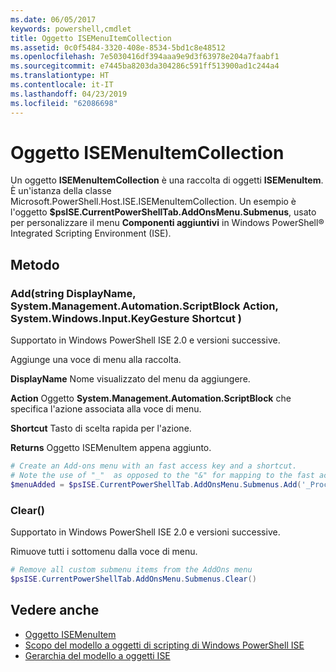 ```yaml
---
ms.date: 06/05/2017
keywords: powershell,cmdlet
title: Oggetto ISEMenuItemCollection
ms.assetid: 0c0f5484-3320-408e-8534-5bd1c8e48512
ms.openlocfilehash: 7e5030416df394aaa9e9d3f63978e204a7faabf1
ms.sourcegitcommit: e7445ba8203da304286c591ff513900ad1c244a4
ms.translationtype: HT
ms.contentlocale: it-IT
ms.lasthandoff: 04/23/2019
ms.locfileid: "62086698"
---
```

# <a name="the-isemenuitemcollection-object"></a>Oggetto ISEMenuItemCollection

Un oggetto **ISEMenuItemCollection** è una raccolta di oggetti **ISEMenuItem**. È un'istanza della classe Microsoft.PowerShell.Host.ISE.ISEMenuItemCollection. Un esempio è l'oggetto **$psISE.CurrentPowerShellTab.AddOnsMenu.Submenus**, usato per personalizzare il menu **Componenti aggiuntivi** in Windows PowerShell® Integrated Scripting Environment (ISE).

## <a name="method"></a>Metodo

### <a name="addstring-displayname-systemmanagementautomationscriptblock-action-systemwindowsinputkeygesture-shortcut-"></a>Add\(string DisplayName, System.Management.Automation.ScriptBlock Action, System.Windows.Input.KeyGesture Shortcut \)

Supportato in Windows PowerShell ISE 2.0 e versioni successive.

Aggiunge una voce di menu alla raccolta.

**DisplayName** Nome visualizzato del menu da aggiungere.

**Action** Oggetto **System.Management.Automation.ScriptBlock** che specifica l'azione associata alla voce di menu.

**Shortcut** Tasto di scelta rapida per l'azione.

**Returns** Oggetto ISEMenuItem appena aggiunto.

```powershell
# Create an Add-ons menu with an fast access key and a shortcut.
# Note the use of "_"  as opposed to the "&" for mapping to the fast access key letter for the menu item.
$menuAdded = $psISE.CurrentPowerShellTab.AddOnsMenu.Submenus.Add('_Process', {Get-Process}, 'Alt+P')
```

### <a name="clear"></a>Clear\(\)

Supportato in Windows PowerShell ISE 2.0 e versioni successive.

Rimuove tutti i sottomenu dalla voce di menu.

```powershell
# Remove all custom submenu items from the AddOns menu
$psISE.CurrentPowerShellTab.AddOnsMenu.Submenus.Clear()
```

## <a name="see-also"></a>Vedere anche

- [Oggetto ISEMenuItem](The-ISEMenuItem-Object.md)
- [Scopo del modello a oggetti di scripting di Windows PowerShell ISE](Purpose-of-the-Windows-PowerShell-ISE-Scripting-Object-Model.md)
- [Gerarchia del modello a oggetti ISE](The-ISE-Object-Model-Hierarchy.md)